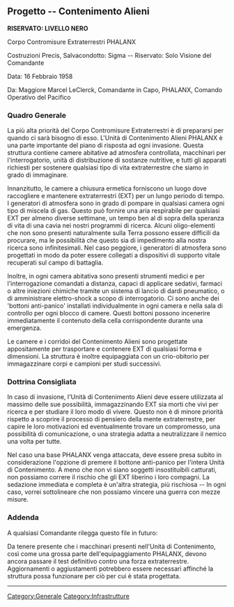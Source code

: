 ## Progetto -- Contenimento Alieni

**RISERVATO: LIVELLO NERO**

Corpo Contromisure Extraterrestri PHALANX

Costruzioni Precis, Salvacondotto: Sigma -- Riservato: Solo Visione del
Comandante

Data: 16 Febbraio 1958

Da: Maggiore Marcel LeClerck, Comandante in Capo, PHALANX, Comando
Operativo del Pacifico

### Quadro Generale

La più alta priorità del Corpo Contromisure Extraterrestri è di
prepararsi per quando ci sarà bisogno di esso. L'Unità di Contenimento
Alieni PHALANX è una parte importante del piano di risposta ad ogni
invasione. Questa struttura contiene camere abitative ad atmosfera
controllata, macchinari per l'interrogatorio, unità di distribuzione di
sostanze nutritive, e tutti gli apparati richiesti per sostenere
qualsiasi tipo di vita extraterrestre che siamo in grado di immaginare.

Innanzitutto, le camere a chiusura ermetica forniscono un luogo dove
raccogliere e mantenere extraterrestri (EXT) per un lungo periodo di
tempo. I generatori di atmosfera sono in grado di pompare in qualsiasi
camera ogni tipo di miscela di gas. Questo può fornire una aria
respirabile per qualsiasi EXT per almeno diverse settimane, un tempo ben
al di sopra della speranza di vita di una cavia nei nostri programmi di
ricerca. Alcuni oligo-elementi che non sono presenti naturalmente sulla
Terra possono essere difficili da procurare, ma le possibilità che
questo sia di impedimento alla nostra ricerca sono infinitesimali. Nel
caso peggiore, i generatori di atmosfera sono progettati in modo da
poter essere collegati a dispositivi di supporto vitale recuperati sul
campo di battaglia.

Inoltre, in ogni camera abitativa sono presenti strumenti medici e per
l'interrogazione comandati a distanza, capaci di applicare sedativi,
farmaci o altre iniezioni chimiche tramite un sistema di lancio di dardi
pneumatico, o di amministrare elettro-shock a scopo di interrogatorio.
Ci sono anche dei 'bottoni anti-panico' installati individualmente in
ogni camera e nella sala di controllo per ogni blocco di camere. Questi
bottoni possono incenerire immediatamente il contenuto della cella
corrispondente durante una emergenza.

Le camere e i corridoi del Contenimento Alieni sono progettate
appositamente per trasportare e contenere EXT di qualsiasi forma e
dimensioni. La struttura è inoltre equipaggiata con un crio-obitorio per
immagazzinare corpi e campioni per studi successivi.

### Dottrina Consigliata

In caso di invasione, l'Unità di Contenimento Alieni deve essere
utilizzata al massimo delle sue possibilità, immagazzinando EXT sia
morti che vivi per ricerca e per studiare il loro modo di vivere. Questo
non è di minore priorità rispetto a scoprire il processo di pensiero
della mente extraterrestre, per capire le loro motivazioni ed
eventualmente trovare un compromesso, una possibilità di comunicazione,
o una strategia adatta a neutralizzare il nemico una volta per tutte.

Nel caso una base PHALANX venga attaccata, deve essere presa subito in
considerazione l'opzione di premere il bottone anti-panico per l'intera
Unità di Contenimento. A meno che non vi siano soggetti insostituibili
catturati, non possiamo correre il rischio che gli EXT liberino i loro
compagni. La sedazione immediata e completa è un'altra strategia, più
rischiosa -- In ogni caso, vorrei sottolineare che non possiamo vincere
una guerra con mezze misure.

### Addenda

A qualsiasi Comandante rilegga questo file in futuro:

Da tenere presente che i macchinari presenti nell'Unità di Contenimento,
così come una grossa parte dell'equipaggiamento PHALANX, devono ancora
passare il test definitivo contro una forza extraterrestre.
Aggiornamenti o aggiustamenti potrebbero essere necessari affinché la
struttura possa funzionare per ciò per cui è stata progettata.

------------------------------------------------------------------------

[Category:Generale](Category:Generale "wikilink")
[Category:Infrastrutture](Category:Infrastrutture "wikilink")